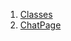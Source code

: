 

1. [Classes](file-___home_harshil_Desktop_open-source_palisadoes_talawa_lib_views_after_auth_screens_chat_chat_list_screen/#classes)
2. [ChatPage](file-___home_harshil_Desktop_open-source_palisadoes_talawa_lib_views_after_auth_screens_chat_chat_list_screen/ChatPage-class.html)
